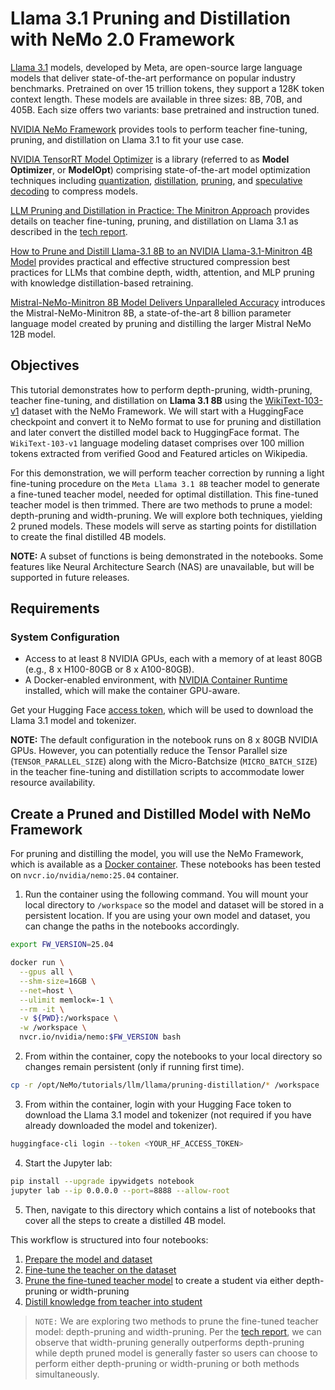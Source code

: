 # Llama 3.1 Pruning and Distillation with NeMo 2.0 Framework

[Llama 3.1](https://blogs.nvidia.com/blog/meta-llama3-inference-acceleration/) models, developed by Meta, are open-source large language models that deliver state-of-the-art performance on popular industry benchmarks. Pretrained on over 15 trillion tokens, they support a 128K token context length. These models are available in three sizes: 8B, 70B, and 405B. Each size offers two variants: base pretrained and instruction tuned.

[NVIDIA NeMo Framework](https://docs.nvidia.com/nemo-framework/user-guide/latest/overview.html) provides tools to perform teacher fine-tuning, pruning, and distillation on Llama 3.1 to fit your use case.

[NVIDIA TensorRT Model Optimizer](https://github.com/NVIDIA/TensorRT-Model-Optimizer) is a library (referred to as **Model Optimizer**, or **ModelOpt**) comprising state-of-the-art model optimization techniques including [quantization](https://github.com/NVIDIA/TensorRT-Model-Optimizer#quantization-examples-docs), [distillation](https://github.com/NVIDIA/TensorRT-Model-Optimizer#distillation-examples-docs), [pruning](https://github.com/NVIDIA/TensorRT-Model-Optimizer#pruning-examples-docs), and [speculative decoding](https://github.com/NVIDIA/TensorRT-Model-Optimizer#speculative-decoding-examples-docs) to compress models.

[LLM Pruning and Distillation in Practice: The Minitron Approach](https://arxiv.org/abs/2408.11796) provides details on teacher fine-tuning, pruning, and distillation on Llama 3.1 as described in the [tech report](https://arxiv.org/abs/2408.11796).

[How to Prune and Distill Llama-3.1 8B to an NVIDIA Llama-3.1-Minitron 4B Model](https://developer.nvidia.com/blog/how-to-prune-and-distill-llama-3-1-8b-to-an-nvidia-llama-3-1-minitron-4b-model/) provides practical and effective structured compression best practices for LLMs that combine depth, width, attention, and MLP pruning with knowledge distillation-based retraining.

[Mistral-NeMo-Minitron 8B Model Delivers Unparalleled Accuracy](https://developer.nvidia.com/blog/mistral-nemo-minitron-8b-foundation-model-delivers-unparalleled-accuracy/) introduces the Mistral-NeMo-Minitron 8B, a state-of-the-art 8 billion parameter language model created by pruning and distilling the larger Mistral NeMo 12B model.

## Objectives

This tutorial demonstrates how to perform depth-pruning, width-pruning, teacher fine-tuning, and distillation on **Llama 3.1 8B** using the [WikiText-103-v1](https://huggingface.co/datasets/Salesforce/wikitext/viewer/wikitext-103-v1) dataset with the NeMo Framework. We will start with a HuggingFace checkpoint and convert it to NeMo format to use for pruning and distillation and later convert the distilled model back to HuggingFace format. The `WikiText-103-v1` language modeling dataset comprises over 100 million tokens extracted from verified Good and Featured articles on Wikipedia.

For this demonstration, we will perform teacher correction by running a light fine-tuning procedure on the `Meta Llama 3.1 8B` teacher model to generate a fine-tuned teacher model, needed for optimal distillation. This fine-tuned teacher model is then trimmed. There are two methods to prune a model: depth-pruning and width-pruning. We will explore both techniques, yielding 2 pruned models. These models will serve as starting points for distillation to create the final distilled 4B models.

**NOTE:** A subset of functions is being demonstrated in the notebooks. Some features like Neural Architecture Search (NAS) are unavailable, but will be supported in future releases.

## Requirements

### System Configuration
- Access to at least 8 NVIDIA GPUs, each with a memory of at least 80GB (e.g., 8 x H100-80GB or 8 x A100-80GB).
- A Docker-enabled environment, with [NVIDIA Container Runtime](https://developer.nvidia.com/container-runtime) installed, which will make the container GPU-aware.

Get your Hugging Face [access token](https://huggingface.co/docs/hub/en/security-tokens), which will be used to download the Llama 3.1 model and tokenizer.

**NOTE:** The default configuration in the notebook runs on 8 x 80GB NVIDIA GPUs. However, you can potentially reduce the Tensor Parallel size (`TENSOR_PARALLEL_SIZE`) along with the Micro-Batchsize (`MICRO_BATCH_SIZE`) in the teacher fine-tuning and distillation scripts to accommodate lower resource availability.

## Create a Pruned and Distilled Model with NeMo Framework

For pruning and distilling the model, you will use the NeMo Framework, which is available as a [Docker container](https://catalog.ngc.nvidia.com/orgs/nvidia/containers/nemo). These notebooks has been tested on `nvcr.io/nvidia/nemo:25.04` container.

1. Run the container using the following command. You will mount your local directory to `/workspace` so the model and dataset will be stored in a persistent location. If you are using your own model and dataset, you can change the paths in the notebooks accordingly.

```bash
export FW_VERSION=25.04
```

```bash
docker run \
  --gpus all \
  --shm-size=16GB \
  --net=host \
  --ulimit memlock=-1 \
  --rm -it \
  -v ${PWD}:/workspace \
  -w /workspace \
  nvcr.io/nvidia/nemo:$FW_VERSION bash
```

2. From within the container, copy the notebooks to your local directory so changes remain persistent (only if running first time).

```bash
cp -r /opt/NeMo/tutorials/llm/llama/pruning-distillation/* /workspace
```

3. From within the container, login with your Hugging Face token to download the Llama 3.1 model and tokenizer (not required if you have already downloaded the model and tokenizer).

```bash
huggingface-cli login --token <YOUR_HF_ACCESS_TOKEN>
```

4. Start the Jupyter lab:

```bash
pip install --upgrade ipywidgets notebook
jupyter lab --ip 0.0.0.0 --port=8888 --allow-root
```

5. Then, navigate to this directory which contains a list of notebooks that cover all the steps to create a distilled 4B model.

This workflow is structured into four notebooks:
  1. [Prepare the model and dataset](./01_model_and_data_preparation.ipynb)
  2. [Fine-tune the teacher on the dataset](./02_teacher_finetuning.ipynb)
  3. [Prune the fine-tuned teacher model](./03_pruning.ipynb) to create a student via either depth-pruning or width-pruning
  4. [Distill knowledge from teacher into student](./04_distillation.ipynb)

> `NOTE:` We are exploring two methods to prune the fine-tuned teacher model: depth-pruning and width-pruning. Per the [tech report](https://arxiv.org/pdf/2408.11796), we can observe that width-pruning generally outperforms depth-pruning while depth pruned model is generally faster so users can choose to perform either depth-pruning or width-pruning or both methods simultaneously.
